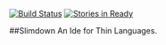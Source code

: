 [![Build Status](https://travis-ci.org/thin-languages/Slimdown.svg?branch=master)](https://travis-ci.org/thin-languages/Slimdown)
[![Stories in Ready](https://badge.waffle.io/thin-languages/Thin-IDE.png?label=ready&title=Ready)](https://waffle.io/thin-languages/Thin-IDE)

##Slimdown
An Ide for Thin Languages.
